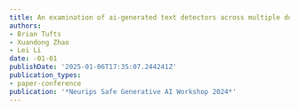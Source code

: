 ```yaml
---
title: An examination of ai-generated text detectors across multiple domains and models
authors:
- Brian Tufts
- Xuandong Zhao
- Lei Li
date: -01-01
publishDate: '2025-01-06T17:35:07.244241Z'
publication_types:
- paper-conference
publication: '*Neurips Safe Generative AI Workshop 2024*'
---
```

